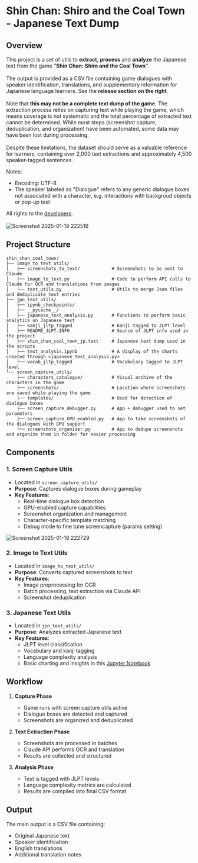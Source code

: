 # Shin Chan: Shiro and the Coal Town - Japanese Text Dump

## Overview
This project is a set of utils to **extract**, **process** and **analyze** the Japanese text from the game "**Shin Chan: Shiro and the Coal Town**". 
<br /><br />The output is provided as a CSV file containing game dialogues with speaker identification, translations, and supplementary information for Japanese language learners. See the **release section on the right**.
<br /><br />Note that **this may not be a complete text dump of the game**. The extraction process relies on capturing text while playing the game, which means coverage is not systematic and the total percentage of extracted text cannot be determined. While most steps (screenshot capture, deduplication, and organization) have been automated, some data may have been lost during processing.
<br /><br />Despite these limitations, the dataset should serve as a valuable reference for learners, containing over 2,000 text extractions and approximately 4,500 speaker-tagged sentences.

Notes: 
- Encoding: UTF-8
- The speaker labeled as "Dialogue" refers to any generic dialogue boxes not associated with a character, e.g. interactions with backgroud objects or pop-up text

All rights to the [developers](https://game.neoscorp.jp/shinchan_coaltown/index_en.html).
<br /><br />![Screenshot 2025-01-18 222516](https://github.com/user-attachments/assets/53180745-574d-4ce1-a2e5-ed75a089483d)

## Project Structure
```
shin_chan_coal_town/
├── image_to_text_utils/ 
│   ├── screenshots_to_text/            # Screenshots to be sent to Claude
│   ├── image_to_text.py                # Code to perform API calls to Claude for OCR and translations from images
│   └── text_utils.py                   # Utils to merge Json files and deduplicate text entries
├── jpn_text_utils/
│   ├── ipynb_checkpoints/
│   ├── __pycache__/
│   ├── japanese_text_analysis.py       # Functions to perform basic analytics on Japanese text
│   ├── kanji_jltp_tagged               # Kanji tagged to JLPT level
│   ├── README_JLPT.INFO                # Source of JLPT info used in the project
│   ├── shin_chan_coal_town_jp.text     # Japanese text dump used in the scripts
│   ├── text_analysis.ipynb             # A display of the charts created through <japanese_text_analysis.py>
│   └── vocab_jltp_tagged               # Vocabulary tagged to JLPT level
└── screen_capture_utils/
    ├── characters_catalogue/           # Visual archive of the characters in the game
    ├── screenshots/                    # Location where screenshots are saved while playing the game
    ├── templates/                      # Used for detection of dialogue boxes
    ├── screen_capture_debugger.py      # App + debugger used to set parameters
    ├── screen_capture_GPU_enabled.py   # App to take screenshots of the dialogues with GPU support
    └── screenshots_organizer.py        # App to dedupe screenshots and organize them in folder for easier processing
```

## Components

### 1. Screen Capture Utils
- Located in `screen_capture_utils/`
- **Purpose**: Captures dialogue boxes during gameplay
- **Key Features**:
  - Real-time dialogue box detection
  - GPU-enabled capture capabilities
  - Screenshot organization and management
  - Character-specific template matching
  - Debug mode to fine tune screencapture (params setting)

![Screenshot 2025-01-18 222729](https://github.com/user-attachments/assets/7788d39c-6352-4f9f-b47f-3b74bb747a6a)


### 2. Image to Text Utils
- Located in `image_to_text_utils/`
- **Purpose**: Converts captured screenshots to text
- **Key Features**:
  - Image preprocessing for OCR
  - Batch processing, text extraction via Claude API
  - Screenshot deduplication

### 3. Japanese Text Utils
- Located in `jpn_text_utils/`
- **Purpose**: Analyzes extracted Japanese text
- **Key Features**:
  - JLPT level classification
  - Vocabulary and kanji tagging
  - Language complexity analysis
  - Basic charting and insights in this [Jupyter Notebook](https://github.com/andrebvq/shin_chan_coal_town/blob/main/jpn_text_utils/text_analysis.ipynb)

## Workflow
1. **Capture Phase**
   - Game runs with screen capture utils active
   - Dialogue boxes are detected and captured
   - Screenshots are organized and deduplicated

2. **Text Extraction Phase**
   - Screenshots are processed in batches
   - Claude API performs OCR and translation
   - Results are collected and structured

3. **Analysis Phase**
   - Text is tagged with JLPT levels
   - Language complexity metrics are calculated
   - Results are compiled into final CSV format

## Output
The main output is a CSV file containing:
- Original Japanese text
- Speaker identification
- English translations
- Additional translation notes
